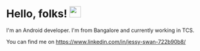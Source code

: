 # Hello, folks! <img src="https://raw.githubusercontent.com/MartinHeinz/MartinHeinz/master/wave.gif" width="30px">

I'm an Android developer. I'm from Bangalore and currently working in TCS. 

You can find me on https://www.linkedin.com/in/jessy-swan-722b90b8/


<!---
swanjessy/swanjessy is a ✨ special ✨ repository because its `README.md` (this file) appears on your GitHub profile.
You can click the Preview link to take a look at your changes.
--->

